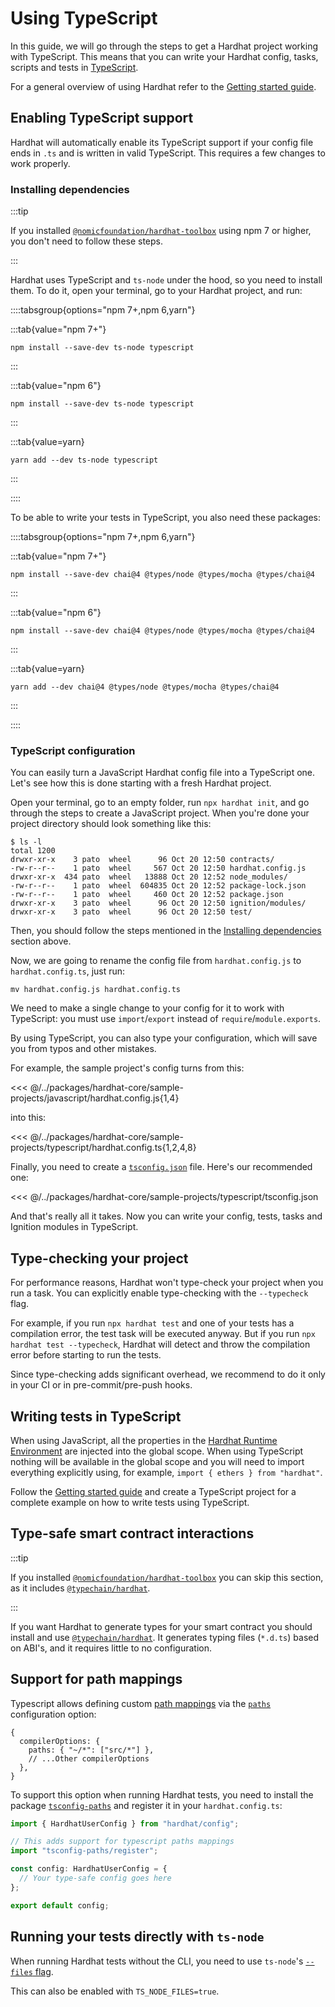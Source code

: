 # Using TypeScript

In this guide, we will go through the steps to get a Hardhat project working with TypeScript. This means that you can write your Hardhat config, tasks, scripts and tests in [TypeScript](https://www.typescriptlang.org/).

For a general overview of using Hardhat refer to the [Getting started guide](../getting-started/index.md).

## Enabling TypeScript support

Hardhat will automatically enable its TypeScript support if your config file ends in `.ts` and is written in valid TypeScript. This requires a few changes to work properly.

### Installing dependencies

:::tip

If you installed [`@nomicfoundation/hardhat-toolbox`](../../plugins/nomicfoundation-hardhat-toolbox) using npm 7 or higher, you don't need to follow these steps.

:::

Hardhat uses TypeScript and `ts-node` under the hood, so you need to install them. To do it, open your terminal, go to your Hardhat project, and run:

::::tabsgroup{options="npm 7+,npm 6,yarn"}

:::tab{value="npm 7+"}

```
npm install --save-dev ts-node typescript
```

:::

:::tab{value="npm 6"}

```
npm install --save-dev ts-node typescript
```

:::

:::tab{value=yarn}

```
yarn add --dev ts-node typescript
```

:::

::::

To be able to write your tests in TypeScript, you also need these packages:

::::tabsgroup{options="npm 7+,npm 6,yarn"}

:::tab{value="npm 7+"}

```
npm install --save-dev chai@4 @types/node @types/mocha @types/chai@4
```

:::

:::tab{value="npm 6"}

```
npm install --save-dev chai@4 @types/node @types/mocha @types/chai@4
```

:::

:::tab{value=yarn}

```
yarn add --dev chai@4 @types/node @types/mocha @types/chai@4
```

:::

::::

### TypeScript configuration

You can easily turn a JavaScript Hardhat config file into a TypeScript one. Let's see how this is done starting with a fresh Hardhat project.

Open your terminal, go to an empty folder, run `npx hardhat init`, and go through the steps to create a JavaScript project. When you're done your project directory should look something like this:

```
$ ls -l
total 1200
drwxr-xr-x    3 pato  wheel      96 Oct 20 12:50 contracts/
-rw-r--r--    1 pato  wheel     567 Oct 20 12:50 hardhat.config.js
drwxr-xr-x  434 pato  wheel   13888 Oct 20 12:52 node_modules/
-rw-r--r--    1 pato  wheel  604835 Oct 20 12:52 package-lock.json
-rw-r--r--    1 pato  wheel     460 Oct 20 12:52 package.json
drwxr-xr-x    3 pato  wheel      96 Oct 20 12:50 ignition/modules/
drwxr-xr-x    3 pato  wheel      96 Oct 20 12:50 test/
```

Then, you should follow the steps mentioned in the [Installing dependencies](#installing-dependencies) section above.

Now, we are going to rename the config file from `hardhat.config.js` to `hardhat.config.ts`, just run:

```
mv hardhat.config.js hardhat.config.ts
```

We need to make a single change to your config for it to work with TypeScript: you must use `import`/`export` instead of `require`/`module.exports`.

By using TypeScript, you can also type your configuration, which will save you from typos and other mistakes.

For example, the sample project's config turns from this:

<<< @/../packages/hardhat-core/sample-projects/javascript/hardhat.config.js{1,4}

into this:

<<< @/../packages/hardhat-core/sample-projects/typescript/hardhat.config.ts{1,2,4,8}

Finally, you need to create a [`tsconfig.json`](https://www.typescriptlang.org/docs/handbook/tsconfig-json.html) file. Here's our recommended one:

<<< @/../packages/hardhat-core/sample-projects/typescript/tsconfig.json

And that's really all it takes. Now you can write your config, tests, tasks and Ignition modules in TypeScript.

## Type-checking your project

For performance reasons, Hardhat won't type-check your project when you run a task. You can explicitly enable type-checking with the `--typecheck` flag.

For example, if you run `npx hardhat test` and one of your tests has a compilation error, the test task will be executed anyway. But if you run `npx hardhat test --typecheck`, Hardhat will detect and throw the compilation error before starting to run the tests.

Since type-checking adds significant overhead, we recommend to do it only in your CI or in pre-commit/pre-push hooks.

## Writing tests in TypeScript

When using JavaScript, all the properties in the [Hardhat Runtime Environment](../advanced/hardhat-runtime-environment.md) are injected into the global scope. When using TypeScript nothing will be available in the global scope and you will need to import everything explicitly using, for example, `import { ethers } from "hardhat"`.

Follow the [Getting started guide](../getting-started/index.md) and create a TypeScript project for a complete example on how to write tests using TypeScript.

## Type-safe smart contract interactions

:::tip

If you installed [`@nomicfoundation/hardhat-toolbox`](../../plugins/nomicfoundation-hardhat-toolbox) you can skip this section, as it includes [`@typechain/hardhat`](https://github.com/ethereum-ts/TypeChain/tree/master/packages/hardhat).

:::

If you want Hardhat to generate types for your smart contract you should install and use [`@typechain/hardhat`](https://github.com/ethereum-ts/TypeChain/tree/master/packages/hardhat). It generates typing files (`*.d.ts`) based on ABI's, and it requires little to no configuration.

## Support for path mappings

Typescript allows defining custom [path mappings](https://www.typescriptlang.org/docs/handbook/module-resolution.html#path-mapping) via the [`paths`](https://www.typescriptlang.org/tsconfig#paths) configuration option:

```json5
{
  compilerOptions: {
    paths: { "~/*": ["src/*"] },
    // ...Other compilerOptions
  },
}
```

To support this option when running Hardhat tests, you need to install the package [`tsconfig-paths`](https://www.npmjs.com/package/tsconfig-paths) and register it in your `hardhat.config.ts`:

```typescript
import { HardhatUserConfig } from "hardhat/config";

// This adds support for typescript paths mappings
import "tsconfig-paths/register";

const config: HardhatUserConfig = {
  // Your type-safe config goes here
};

export default config;
```

## Running your tests directly with `ts-node`

When running Hardhat tests without the CLI, you need to use `ts-node`'s [`--files` flag](https://www.npmjs.com/package/ts-node#help-my-types-are-missing).

This can also be enabled with `TS_NODE_FILES=true`.

[hardhat runtime environment]: ../advanced/hardhat-runtime-environment.md
